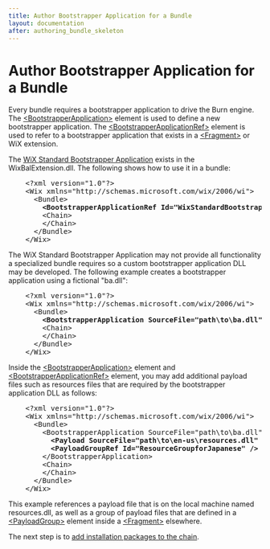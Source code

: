 ```yaml
---
title: Author Bootstrapper Application for a Bundle
layout: documentation
after: authoring_bundle_skeleton
---
```

# Author Bootstrapper Application for a Bundle

Every bundle requires a bootstrapper application to drive the Burn engine. The [&lt;BootstrapperApplication&gt;](../xsd/wix/bootstrapperapplication.html) element is used to define a new bootstrapper application. The [&lt;BootstrapperApplicationRef&gt;](../xsd/wix/bootstrapperapplicationref.html) element is used to refer to a bootstrapper application that exists in a [&lt;Fragment&gt;](../xsd/wix/fragment.html) or WiX extension.

The [WiX Standard Bootstrapper Application](wixstdba/index.html) exists in the WixBalExtension.dll. The following shows how to use it in a bundle:

<pre>    &lt;?xml version=&quot;1.0&quot;?&gt;
    &lt;Wix xmlns=&quot;http://schemas.microsoft.com/wix/2006/wi&quot;&gt;
      &lt;Bundle&gt;
<strong class="highlight">        &lt;BootstrapperApplicationRef Id=&quot;WixStandardBootstrapperApplication.RtfLicense&quot; /&gt;</strong>
        &lt;Chain&gt;
        &lt;/Chain&gt;
      &lt;/Bundle&gt;
    &lt;/Wix&gt;</pre>

The WiX Standard Bootstrapper Application may not provide all functionality a specialized bundle requires so a custom bootstrapper application DLL may be developed. The following example creates a bootstrapper application using a fictional &quot;ba.dll&quot;:

<pre>    &lt;?xml version=&quot;1.0&quot;?&gt;
    &lt;Wix xmlns=&quot;http://schemas.microsoft.com/wix/2006/wi&quot;&gt;
      &lt;Bundle&gt;
<strong class="highlight">        &lt;BootstrapperApplication SourceFile=&quot;path\to\ba.dll&quot; /&gt;</strong>
        &lt;Chain&gt;
        &lt;/Chain&gt;
      &lt;/Bundle&gt;
    &lt;/Wix&gt;</pre>

Inside the [&lt;BootstrapperApplication&gt;](../xsd/wix/bootstrapperapplication.html) element and [&lt;BootstrapperApplicationRef&gt;](../xsd/wix/bootstrapperapplicationref.html) element, you may add additional payload files such as resources files that are required by the bootstrapper application DLL as follows:

<pre>    &lt;?xml version=&quot;1.0&quot;?&gt;
    &lt;Wix xmlns=&quot;http://schemas.microsoft.com/wix/2006/wi&quot;&gt;
      &lt;Bundle&gt;
        &lt;BootstrapperApplication SourceFile=&quot;path\to\ba.dll&quot;&gt;
<strong class="highlight">          &lt;Payload SourceFile=&quot;path\to\en-us\resources.dll&quot; /&gt;
          &lt;PayloadGroupRef Id=&quot;ResourceGroupforJapanese&quot; /&gt;</strong>
        &lt;/BootstrapperApplication&gt;
        &lt;Chain&gt;
        &lt;/Chain&gt;
      &lt;/Bundle&gt;
    &lt;/Wix&gt;</pre>

This example references a payload file that is on the local machine named resources.dll, as well as a group of payload files that are defined in a [&lt;PayloadGroup&gt;](../xsd/wix/payloadgroup.html) element inside a [&lt;Fragment&gt;](../xsd/wix/fragment.html) elsewhere.

The next step is to [add installation packages to the chain](authoring_bundle_package_manifest.html).
